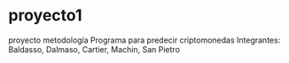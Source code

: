 # proyecto1
proyecto metodología
Programa para predecir criptomonedas
Integrantes: Baldasso, Dalmaso, Cartier, Machin, San Pietro
